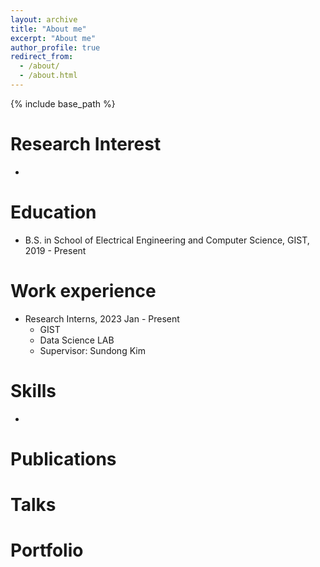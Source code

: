```yaml
---
layout: archive
title: "About me"
excerpt: "About me"
author_profile: true
redirect_from:
  - /about/
  - /about.html
---
```


{% include base_path %}

Research Interest
======
*

Education
======
* B.S. in School of Electrical Engineering and Computer Science, GIST, 2019 - Present

Work experience
======
* Research Interns, 2023 Jan - Present
  * GIST
  * Data Science LAB
  * Supervisor: Sundong Kim
  
Skills
======
*

Publications
======
  
Talks
======
  
Portfolio
======
